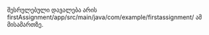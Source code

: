 შესრულებული დავალება არის firstAssignment/app/src/main/java/com/example/firstassignment/ ამ მისამართზე.
